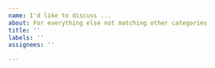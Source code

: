 ```yaml
---
name: I'd like to discuss ...
about: For everything else not matching other categories
title: ''
labels: ''
assignees: ''

---
```




